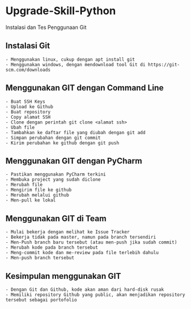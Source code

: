 # Upgrade-Skill-Python
Instalasi dan Tes Penggunaan Git

## Instalasi Git
    - Menggunakan linux, cukup dengan apt install git
    - Menggunakan windows, dengan mendownload tool Git di https://git-scm.com/downloads
     
## Menggunakan GIT dengan Command Line
    - Buat SSH Keys
    - Upload ke Github
    - Buat repository
    - Copy alamat SSH
    - Clone dengan perintah git clone <alamat ssh>
    - Ubah file
    - Tambahkan ke daftar file yang diubah dengan git add
    - Simpan perubahan dengan git commit
    - Kirim perubahan ke github dengan git push
    
## Menggunakan GIT dengan PyCharm
    - Pastikan menggunakan PyCharm terkini
    - Membuka project yang sudah diclone
    - Merubah file
    - Mengirim file ke github
    - Merubah melalui github 
    - Men-pull ke lokal

## Menggunakan GIT di Team
    - Mulai bekerja dengan melihat ke Issue Tracker
    - Bekerja tidak pada master, namun pada branch tersendiri
    - Men-Push branch baru tersebut (atau men-push jika sudah commit)
    - Merubah kode pada branch tersebut
    - Meng-commit kode dan me-review pada file terlebih dahulu
    - Men-push branch tersebut

##  Kesimpulan menggunakan GIT
    - Dengan Git dan Github, kode akan aman dari hard-disk rusak
    - Memiliki repository Github yang public, akan menjadikan repository tersebut sebagai portofolio
    
